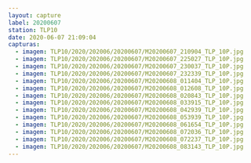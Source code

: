 ```yaml
---
layout: capture
label: 20200607
station: TLP10
date: 2020-06-07 21:09:04
capturas:
  - imagem: TLP10/2020/202006/20200607/M20200607_210904_TLP_10P.jpg
  - imagem: TLP10/2020/202006/20200607/M20200607_225027_TLP_10P.jpg
  - imagem: TLP10/2020/202006/20200607/M20200607_230037_TLP_10P.jpg
  - imagem: TLP10/2020/202006/20200607/M20200607_232339_TLP_10P.jpg
  - imagem: TLP10/2020/202006/20200607/M20200608_011404_TLP_10P.jpg
  - imagem: TLP10/2020/202006/20200607/M20200608_012608_TLP_10P.jpg
  - imagem: TLP10/2020/202006/20200607/M20200608_020843_TLP_10P.jpg
  - imagem: TLP10/2020/202006/20200607/M20200608_033915_TLP_10P.jpg
  - imagem: TLP10/2020/202006/20200607/M20200608_042939_TLP_10P.jpg
  - imagem: TLP10/2020/202006/20200607/M20200608_053939_TLP_10P.jpg
  - imagem: TLP10/2020/202006/20200607/M20200608_061654_TLP_10P.jpg
  - imagem: TLP10/2020/202006/20200607/M20200608_072036_TLP_10P.jpg
  - imagem: TLP10/2020/202006/20200607/M20200608_072237_TLP_10P.jpg
  - imagem: TLP10/2020/202006/20200607/M20200608_083143_TLP_10P.jpg
---
```

